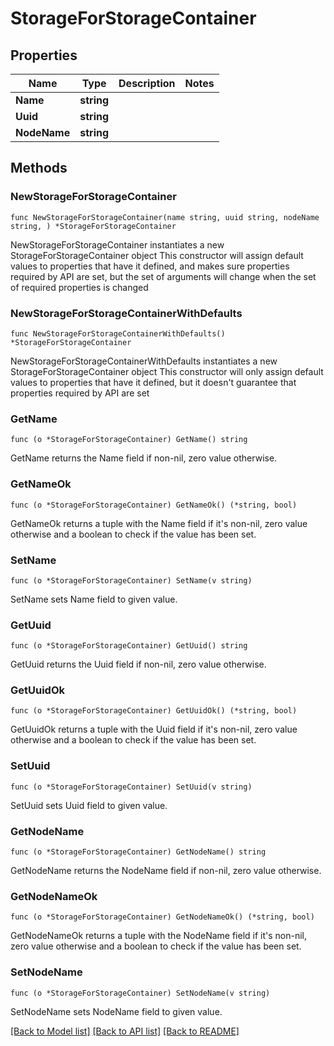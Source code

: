# StorageForStorageContainer

## Properties

Name | Type | Description | Notes
------------ | ------------- | ------------- | -------------
**Name** | **string** |  | 
**Uuid** | **string** |  | 
**NodeName** | **string** |  | 

## Methods

### NewStorageForStorageContainer

`func NewStorageForStorageContainer(name string, uuid string, nodeName string, ) *StorageForStorageContainer`

NewStorageForStorageContainer instantiates a new StorageForStorageContainer object
This constructor will assign default values to properties that have it defined,
and makes sure properties required by API are set, but the set of arguments
will change when the set of required properties is changed

### NewStorageForStorageContainerWithDefaults

`func NewStorageForStorageContainerWithDefaults() *StorageForStorageContainer`

NewStorageForStorageContainerWithDefaults instantiates a new StorageForStorageContainer object
This constructor will only assign default values to properties that have it defined,
but it doesn't guarantee that properties required by API are set

### GetName

`func (o *StorageForStorageContainer) GetName() string`

GetName returns the Name field if non-nil, zero value otherwise.

### GetNameOk

`func (o *StorageForStorageContainer) GetNameOk() (*string, bool)`

GetNameOk returns a tuple with the Name field if it's non-nil, zero value otherwise
and a boolean to check if the value has been set.

### SetName

`func (o *StorageForStorageContainer) SetName(v string)`

SetName sets Name field to given value.


### GetUuid

`func (o *StorageForStorageContainer) GetUuid() string`

GetUuid returns the Uuid field if non-nil, zero value otherwise.

### GetUuidOk

`func (o *StorageForStorageContainer) GetUuidOk() (*string, bool)`

GetUuidOk returns a tuple with the Uuid field if it's non-nil, zero value otherwise
and a boolean to check if the value has been set.

### SetUuid

`func (o *StorageForStorageContainer) SetUuid(v string)`

SetUuid sets Uuid field to given value.


### GetNodeName

`func (o *StorageForStorageContainer) GetNodeName() string`

GetNodeName returns the NodeName field if non-nil, zero value otherwise.

### GetNodeNameOk

`func (o *StorageForStorageContainer) GetNodeNameOk() (*string, bool)`

GetNodeNameOk returns a tuple with the NodeName field if it's non-nil, zero value otherwise
and a boolean to check if the value has been set.

### SetNodeName

`func (o *StorageForStorageContainer) SetNodeName(v string)`

SetNodeName sets NodeName field to given value.



[[Back to Model list]](../README.md#documentation-for-models) [[Back to API list]](../README.md#documentation-for-api-endpoints) [[Back to README]](../README.md)


